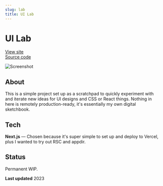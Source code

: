 ```yaml
---
slug: lab
title: UI Lab
---
```


# UI Lab

[View site](https://lab.fumagalli.ar)  
[Source code](https://github.com/teofum/ui-lab)

![Screenshot](/fs/Documents/Projects/screenshots/Lab.webp)

## About

This is a simple project set up as a scratchpad to quickly experiment with and iterate new ideas for UI designs and CSS or React things. Nothing in here is remotely production-ready, it's essentially my own digital sketchbook.

## Tech

**Next.js** — Chosen because it's super simple to set up and deploy to Vercel, plus I wanted to try out RSC and appdir.

## Status

Permanent WIP.

**Last updated** 2023
